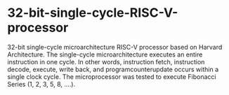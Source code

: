 # 32-bit-single-cycle-RISC-V-processor
 32-bit single-cycle microarchitecture RISC-V processor based on Harvard Architecture. 
 The single-cycle microarchitecture executes an entire instruction in one cycle. In other words,
instruction fetch, instruction decode, execute, write back, and programcounterupdate occurs within a single clock cycle.
The microprocessor was tested to execute  Fibonacci Series (1, 2, 3, 5, 8, ....).
